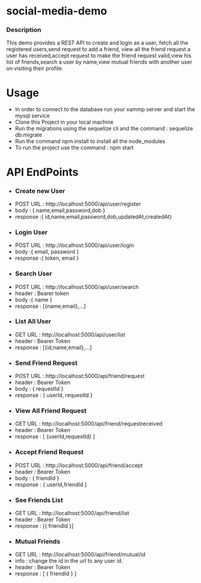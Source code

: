 # social-media-demo

### Description
This demo provides a REST API to create and login as a user, fetch all the registered users,send request to add a friend, view all the friend request a user has received,accept request to make the friend request valid,view his list of friends,search a user by name,view mutual friends with another user on visiting their profile.

# Usage
  - In order to connect to the database run your xammp server and start the mysql service
  - Clone this Project in your local machine
  - Run the migrations using the sequelize cli and the command : sequelize db:migrate
  - Run the command npm install to install all the node_modules
  - To run the project use the command : npm start 

# API EndPoints


  - ### Create new User
  - POST URL : http://localhost:5000/api/user/register
  - body : { name,email,password,dob }
  - response :{ id,name,email,password,dob,updatedAt,createdAt}
  - ### Login User
  - POST URL : http://localhost:5000/api/user/login
  - body :{ email, password }
  - response :{ token, email }
  - ### Search User
  - POST URL : http://localhost:5000/api/user/search
  - header : Bearer token
  - body :{ name }
  - response : [{name,email},...] 
  - ### List All User
  - GET URL : http://localhost:5000/api/user/list
  - header : Bearer Token
  - response : [{id,name,email},...]
  - ### Send Friend Request
  - POST URL : http://localhost:5000/api/friend/request
  - header : Bearer Token
  - body : { requestId }
  - response : { userId, requestId }
  - ### View All Friend Request
  - GET URL : http://localhost:5000/api/friend/requestreceived
  - header : Bearer Token
  - response : [ {userId,requestId} ]
  - ### Accept Friend Request
  - POST URL : http://localhost:5000/api/friend/accept
  - header : Bearer Token
  - body : { friendId }
  - response : { userId,friendId }
  - ### See Friends List 
  - GET URL : http://localhost:5000/api/friend/list
  - header : Bearer Token
  - response : [{ friendId }]
  - ### Mutual Friends
  - GET URL : http://localhost:5000/api/friend/mutual/id
  - info : change the id in the url to any user id.
  - header : Bearer Token
  - response : [ { friendId } ]
  